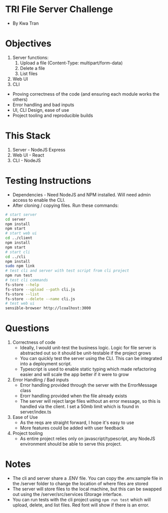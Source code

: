 # TRI File Server Challenge

* By Kwa Tran

# Objectives

1. Server functions:
    1. Upload a file (Content-Type: multipart/form-data)
    2. Delete a file
    3. List files
2. Web UI
3. CLI

* Proving correctness of the code (and ensuring each module works the others)
* Error handling and bad inputs
* UI, CLI Design, ease of use
* Project tooling and reproducible builds

# This Stack

1. Server - NodeJS Express
2. Web UI - React
3. CLI - NodeJS

# Testing Instructions

* Dependencies - Need NodeJS and NPM installed. Will need admin access to enable the CLI.
* After cloning / copying files. Run these commands:
```bash
# start server
cd server
npm install
npm start
# start web ui
cd ../client
npm install
npm start
# start cli
cd ../cli
npm install
sudo npm link
# test cli and server with test script from cli project
npm run test
# test cli commands
fs-store --help
fs-store --upload --path cli.js
fs-store --list
fs-store --delete --name cli.js
# test web ui
sensible-browser http://lcoalhost:3000
```

# Questions

1. Correctness of code
    * Ideally, I would unit-test the business logic. Logic for file server is abstracted out so it should be unit-testable if the project grows
    * You can quickly test the server using the CLI. This can be integrated into a deployment script.
    * Typescript is used to enable static typing which made refactoring easier and will scale the app better if it were to grow
2. Error Handling / Bad inputs
    * Error handling provided through the server with the ErrorMessage class
    * Erorr handling provided when the file already exists
    * The server will reject large files without an error message, so this is handled via the client. I set a 50mb limit which is found in server/index.ts
3. Ease of Use
    * As the reqs are straight forward, I hope it's easy to use
    * More features could be added with user feedback
4. Project tooling
    * As entire project relies only on javascript/typescript, any NodeJS environment should be able to serve this project.

# Notes

* The cli and server share a .ENV file. You can copy the .env.sample file in the /server folder to change the location of where files are stored
* The server will store files to the local machine, but this can be swapped out using the /server/src/services IStorage interface.
* You can run tests with the cli project using `npm run test` which will upload, delete, and list files. Red font will show if there is an error.